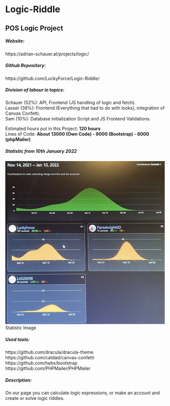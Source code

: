 # Logic-Riddle
<h2>POS Logic Project</h2>

<h5>Website:</h5>
https://adrian-schauer.at/projects/logic/

<h5>Github Repository:</h5>
https://github.com/LuckyForce/Logic-Riddle/ <br>

<h5>Division of labour in topics:</h5>
Schauer (52%): API, Frontend (JS handling of logic and fetch). <br>
Lasser (38%): Frontend (Everything that had to do with looks), integration of Canvas Confetti. <br>
Sam (10%): Database initialization Script and JS Frontend Validations. <br>

Estimated hours put in this Project: <b>120 hours</b> <br>
Lines of Code: <b>About 13000 (Own Code) - 9000 (Bootstrap) - 6000 (phpMailer)</b> <br>
 
<h5>Statistic from 10th January 2022</h5>
<img src="https://github.com/LuckyForce/Logic-Riddle/blob/main/organizational/20220110-Contributor-Statistic.jpg">Statistic Image</img>

<h5>Used tools:</h5>
https://github.com/dracula/dracula-theme <br>
https://github.com/catdad/canvas-confetti <br>
https://github.com/twbs/bootstrap <br>
https://github.com/PHPMailer/PHPMailer <br>

<h5>Description:</h5>
On our page you can calculate logic expressions, or make an account and create or solve logic riddles.
